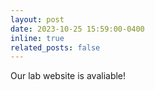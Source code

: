 ```yaml
---
layout: post
date: 2023-10-25 15:59:00-0400
inline: true
related_posts: false
---
```


Our lab website is avaliable!
